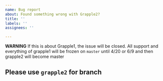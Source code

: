 ```yaml
---
name: Bug report
about: Found something wrong with Grapple2?
title: ''
labels: ''
assignees: ''

---
```


**WARNING**
If this is about Grapple1, the issue will be closed.  All support and everything of grapple1 will be frozen on `master` until 4/20 or 6/9 and then grapple2 will become master

Please use `grapple2` for branch
---------------
